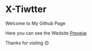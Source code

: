 # X-Tiwtter

Welcome to My Github Page

Here you can see the Wedsite [Preveiw](https://khushal-nikhare.github.io/XTiwtter/)

Thanks for visting 😊
